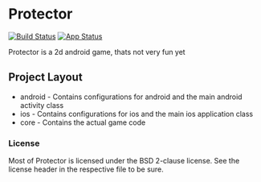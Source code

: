 # Protector
[![Build Status](https://travis-ci.org/SigmaPi-eHacks2018/Protector.svg?branch=master)](https://travis-ci.org/SigmaPi-eHacks2018/Protector)
[![App Status](https://www.bitrise.io/app/f9f8716fac83d8cb/status.svg?token=xQfP7feEAbM8V3pH0j9hCA)](https://www.bitrise.io/app/f9f8716fac83d8cb)

Protector is a 2d android game, thats not very fun yet

## Project Layout

- android - Contains configurations for android and the main android activity class
- ios - Contains configurations for ios and the main ios application class
- core - Contains the actual game code

### License

Most of Protector is licensed under the BSD 2-clause license. See the license header in the respective file to be sure.
